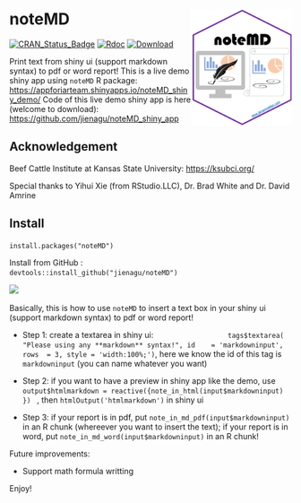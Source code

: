 
# noteMD <img src="noteMD_logo.png"  width="180px" align="right"/>

[![CRAN_Status_Badge](http://www.r-pkg.org/badges/version/noteMD)](https://cran.r-project.org/package=noteMD)
[![Rdoc](http://www.rdocumentation.org/badges/version/noteMD)](http://www.rdocumentation.org/packages/noteMD) 
[![Download](https://cranlogs.r-pkg.org/badges/grand-total/noteMD)](https://cranlogs.r-pkg.org/badges/grand-total/noteMD)

Print text from shiny ui (support markdown syntax) to pdf or word report!
This is a live demo shiny app using `noteMD` R package: https://appforiarteam.shinyapps.io/noteMD_shiny_demo/ 
Code of this live demo shiny app is here (welcome to download): https://github.com/jienagu/noteMD_shiny_app 


## Acknowledgement
Beef Cattle Institute at Kansas State University: https://ksubci.org/ 

Special thanks to Yihui Xie (from RStudio.LLC), Dr. Brad White and Dr. David Amrine

## Install
`install.packages("noteMD")`

Install from GitHub :  
`devtools::install_github("jienagu/noteMD")`

![](demo.gif)

Basically, this is how to use `noteMD` to insert a text box in your shiny ui (support markdown syntax) to pdf or word report!

* Step 1: create a textarea in shiny ui:
`                  tags$textarea(
                    "Please using any **markdown** syntax!",
                    id    = 'markdowninput',
                    rows  = 3,
                    style = 'width:100%;')`, here we know the id of this tag is `markdowninput` (you can name whatever you want)

* Step 2: if you want to have a preview in shiny app like the demo, use    `output$htmlmarkdown = reactive({note_in_html(input$markdowninput) }) ` , then `htmlOutput('htmlmarkdown')` in shiny ui

* Step 3: if your report is in pdf, put `note_in_md_pdf(input$markdowninput)` in an R chunk (whereever you want to insert the text); if your report is in word, put `note_in_md_word(input$markdowninput)` in an R chunk! 

Future improvements:
* Support math formula writting

Enjoy! 
        
